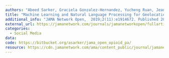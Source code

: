 ```yaml
---
authors: "Abeed Sarker, Graciela Gonzalez-Hernandez, Yucheng Ruan, Jeanmarie Perrone"
title: "Machine Learning and Natural Language Processing for Geolocation-Centric Monitoring and Characterization of Opioid-Related Social Media Chatter. "
additional_info: "JAMA Network Open,  2019;2(11):e1914672. Published 2019 Nov 1. doi:10.1001/jamanetworkopen.2019.14672"
external_url: https://jamanetwork.com/journals/jamanetworkopen/fullarticle/2753983
categories:
  - Social Media
data:
code: https://bitbucket.org/asarker/jama_open_opioid_pa/
resource: https://cdn.jamanetwork.com/ama/content_public/journal/jamanetworkopen/938243/zoi190564supp1_prod.pdf?Expires=2147483647&Signature=iO07yVBDrmcb3OB7qr6yEoKvfLjBEbsXP5i~hJLFRuPlVvODyN8p0A~Ano-T1KwWKL0hhgULhZ9KUu4QXXwcRorV9sFlnkUUN16igcFIjZoZweU6NDayC7DAqdruyMn6iSRQ~ulnAJZDXrqQzj4DcmAv8WKEyeP8c3QXCXbi1wlPB2-sLLzMn6mQLZmf9jjscqbt0rZFty6SbqZ1DZSG5L4Nz6RBseguMEMhSstEa1qf7QQyk5whXr8DDkISB6iU5lfNWzkSXoZ06Fv3c~Lewd9x~6eaZHFAIPvMuXoSuI8QcS6VxGgfInr8AThICaZd8XDy1NkT1vjy-frtaCEgpg__&Key-Pair-Id=APKAIE5G5CRDK6RD3PGA
---
```

